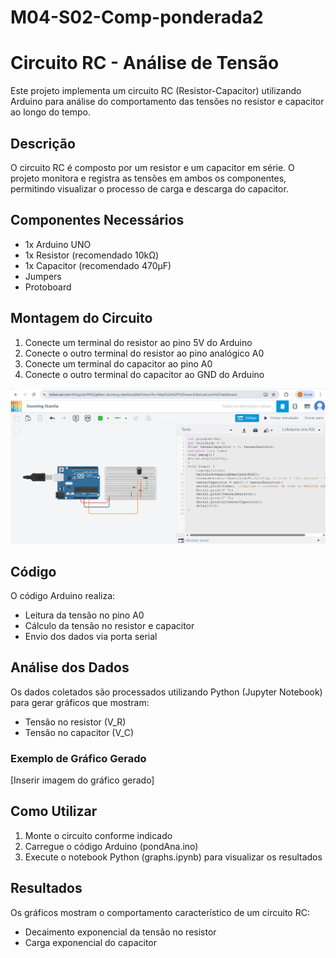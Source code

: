 # M04-S02-Comp-ponderada2

# Circuito RC - Análise de Tensão

Este projeto implementa um circuito RC (Resistor-Capacitor) utilizando Arduino para análise do comportamento das tensões no resistor e capacitor ao longo do tempo.

## Descrição

O circuito RC é composto por um resistor e um capacitor em série. O projeto monitora e registra as tensões em ambos os componentes, permitindo visualizar o processo de carga e descarga do capacitor.

## Componentes Necessários

- 1x Arduino UNO
- 1x Resistor (recomendado 10kΩ)
- 1x Capacitor (recomendado 470μF)
- Jumpers
- Protoboard

## Montagem do Circuito

1. Conecte um terminal do resistor ao pino 5V do Arduino
2. Conecte o outro terminal do resistor ao pino analógico A0
3. Conecte um terminal do capacitor ao pino A0
4. Conecte o outro terminal do capacitor ao GND do Arduino

![Diagrama do Circuito](ponderada2.png)

## Código

O código Arduino realiza:
- Leitura da tensão no pino A0
- Cálculo da tensão no resistor e capacitor
- Envio dos dados via porta serial

## Análise dos Dados

Os dados coletados são processados utilizando Python (Jupyter Notebook) para gerar gráficos que mostram:
- Tensão no resistor (V_R)
- Tensão no capacitor (V_C)

### Exemplo de Gráfico Gerado

[Inserir imagem do gráfico gerado]

## Como Utilizar

1. Monte o circuito conforme indicado
2. Carregue o código Arduino (pondAna.ino)
3. Execute o notebook Python (graphs.ipynb) para visualizar os resultados

## Resultados

Os gráficos mostram o comportamento característico de um circuito RC:
- Decaimento exponencial da tensão no resistor
- Carga exponencial do capacitor